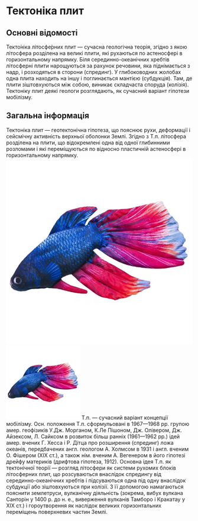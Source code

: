 # Тектоніка плит

## Основні відомості

Текто́ніка літосфе́рних плит — сучасна геологічна теорія, згідно з якою літосфера
розділена на великі плити, які рухаються по астеносфері в горизонтальному
напрямку. Біля серединно-океанічних хребтів літосферні плити нарощуються за
рахунок речовини, яка піднімається з надр, і розходяться в сторони (спрединг).
У глибоководних жолобах одна плита находить на іншу і поглинається мантією
(субдукція). Там, де плити зіштовхуються між собою, виникає складчаста споруда
(колізія). Тектоніку плит деякі геологи розглядають, як сучасний варіант
гіпотези мобілізму.

## Загальна інформація

Тектоніка плит — геотектонічна гіпотеза, що пояснює рухи, деформації і
сейсмічну активність верхньої оболонки Землі. Згідно з Т.п. літосфера розділена
на плити, що відокремлені одна від одної глибинними розломами і які
переміщуються по відносно пластичній астеносфері в горизонтальному напрямку.
![Зображення](/images/img.webp)
![Зображення](/images/small.webp)
Т.п. — сучасний варіант концепції мобілізму. Осн. положення Т.п. сформульовані
в 1967—1968 рр. групою амер. геофізиків У.Дж. Морганом, К.Ле Пішоном, Дж.
Олівером, Дж. Айзексом, Л. Сайксом в розвиток більш ранніх (1961—1962 рр.) ідей
амер. вчених Г. Хесса і Р. Дітца про розширення (спрединг) ложа океанів,
передбачених англ. геологом А. Холмсом в 1931 і англ. вченим О. Фішером (ХІХ
ст.), а також нім. вченим А. Вегенером в його гіпотезі дрейфу материків
(дрифтова гіпотеза, 1912). Основна ідея Т.п. як тектонічної теорії — розгляд
літосфери як системи рухомих блоків літосферних плит, що розсуваються внаслідок
спредингу від серединно-океанічних хребтів і підсуваються одна під одну
внаслідок субдукції або зіштовхуються при колізії. З її допомогою намагаються
пояснити землетруси, вулканічну діяльність (зокрема, вибух вулкана Санторін у
1400 р. до н. е., виверження вулканів Тамборо і Кракатау у ХІХ ст.) і
гороутворення як наслідок великих горизонтальних переміщень поверхневих частин
Землі.
